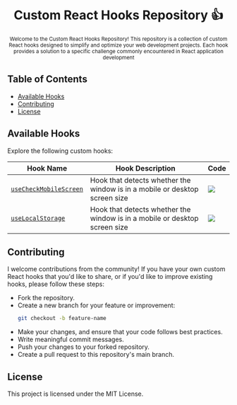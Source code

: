<div align="center">
  <h1>
    <br/>
     Custom React Hooks Repository 👍
    <br />
  </h1>
  <sup>
    Welcome to the Custom React Hooks Repository! This repository is a collection of custom React hooks designed to simplify and optimize your web development projects. Each hook provides a solution to a specific challenge commonly encountered in React application development
  </sup>
  <br />
</div>

[img-demo]: https://img.shields.io/badge/demo-%20%20%20%F0%9F%9A%80-green.svg

## Table of Contents

- [Available Hooks](#available-hooks)
- [Contributing](#contributing)
- [License](#license)

## Available Hooks

Explore the following custom hooks:

| Hook Name                                                | Hook Description                                                           | Code
| -------------------------------------------------------- | -------------------------------------------------------------------------- | ----------------------------- 
| [`useCheckMobileScreen`](./docs/useCheckMobileScreen.md) | Hook that detects whether the window is in a mobile or desktop screen size | [![][img-demo]](./hooks/useCheckMobileScreen.js)
| [`useLocalStorage`](./docs/useLocalStorage.md) | Hook that detects whether the window is in a mobile or desktop screen size | [![][img-demo]](./hooks/useLocalStorage.js)

## Contributing

I welcome contributions from the community! If you have your own custom React hooks that you'd like to share, or if you'd like to improve existing hooks, please follow these steps:

- Fork the repository.
- Create a new branch for your feature or improvement:
  ```bash
  git checkout -b feature-name
  ```
- Make your changes, and ensure that your code follows best practices.
- Write meaningful commit messages.
- Push your changes to your forked repository.
- Create a pull request to this repository's main branch.

## License

This project is licensed under the MIT License.

